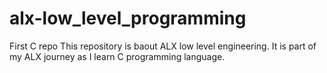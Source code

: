 # alx-low_level_programming
First C repo
This repository is baout ALX low level engineering. It is part of my ALX journey as I learn C programming language. 
